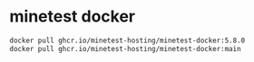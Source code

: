 
# minetest docker


```sh
docker pull ghcr.io/minetest-hosting/minetest-docker:5.8.0
docker pull ghcr.io/minetest-hosting/minetest-docker:main
```